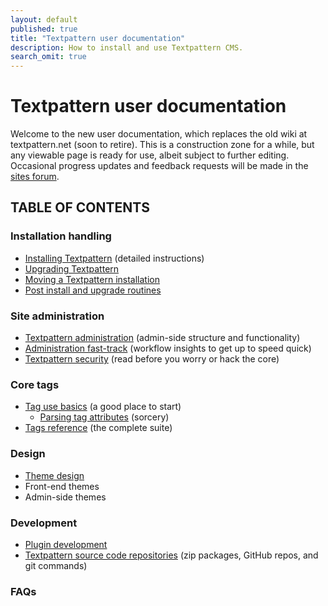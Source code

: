```yaml
---
layout: default
published: true
title: "Textpattern user documentation"
description: How to install and use Textpattern CMS.
search_omit: true
---
```


# Textpattern user documentation

Welcome to the new user documentation, which replaces the old wiki at textpattern.net (soon to retire). This is a construction zone for a while, but any viewable page is ready for use, albeit subject to further editing. Occasional progress updates and feedback requests will be made in the [sites forum](http://forum.textpattern.com/viewforum.php?id=60).

## TABLE OF CONTENTS

<div class="layout-container">
<div class="layout-3col">

### Installation handling

* [Installing Textpattern](installation/) (detailed instructions)
* [Upgrading Textpattern](installation/upgrading-textpattern)
* [Moving a Textpattern installation](installation/moving-textpattern)
* [Post install and upgrade routines](administration/post-install-and-upgrade-routines)

</div>
<div class="layout-3col">

### Site administration

* [Textpattern administration](administration/) (admin-side structure and functionality)
* [Administration fast-track](administration/admin-fast-track) (workflow insights to get up to speed  quick)
* [Textpattern security](administration/security) (read before you worry or hack the core)

</div>
<div class="layout-3col">

### Core tags

* [Tag use basics](tags/tag-basics/) (a good place to start)
  * [Parsing tag attributes](tags/tag-basics/parsing-tag-attributes) (sorcery)
* [Tags reference](tags/) (the complete suite)

</div>
<div class="layout-3col">

### Design

* [Theme design](themes/)
* Front-end themes
* Admin-side themes

</div>
<div class="layout-3col">

### Development

* [Plugin development](development/)
* [Textpattern source code repositories](development/textpattern-source-code-repositories) (zip packages, GitHub repos, and git commands)

</div>
<div class="layout-3col">

### FAQs

</div>
</div>

